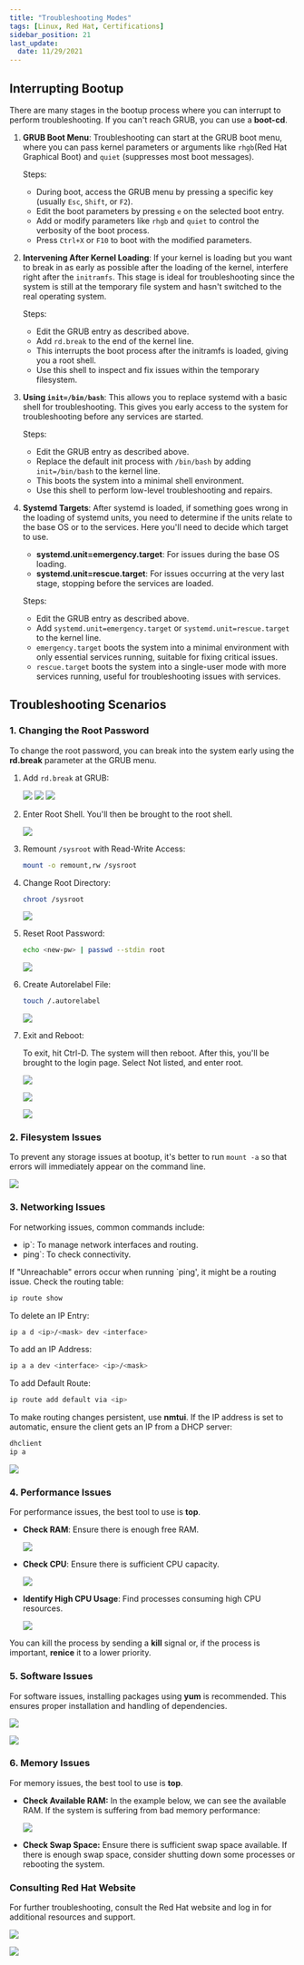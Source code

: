 ```yaml
---
title: "Troubleshooting Modes"
tags: [Linux, Red Hat, Certifications]
sidebar_position: 21
last_update:
  date: 11/29/2021
---
```


## Interrupting Bootup

There are many stages in the bootup process where you can interrupt to perform troubleshooting. If you can't reach GRUB, you can use a **boot-cd**.

1. **GRUB Boot Menu**:
   Troubleshooting can start at the GRUB boot menu, where you can pass kernel parameters or arguments like `rhgb`(Red Hat Graphical Boot) and `quiet` (suppresses most boot messages).

   Steps: 
   - During boot, access the GRUB menu by pressing a specific key (usually `Esc`, `Shift`, or `F2`).
   - Edit the boot parameters by pressing `e` on the selected boot entry.
   - Add or modify parameters like `rhgb` and `quiet` to control the verbosity of the boot process.
   - Press `Ctrl+X` or `F10` to boot with the modified parameters.

2. **Intervening After Kernel Loading**:
   If your kernel is loading but you want to break in as early as possible after the loading of the kernel, interfere right after the `initramfs`. This stage is ideal for troubleshooting since the system is still at the temporary file system and hasn't switched to the real operating system.

   Steps: 
   - Edit the GRUB entry as described above.
   - Add `rd.break` to the end of the kernel line.
   - This interrupts the boot process after the initramfs is loaded, giving you a root shell.
   - Use this shell to inspect and fix issues within the temporary filesystem.

3. **Using `init=/bin/bash`**:
   This allows you to replace systemd with a basic shell for troubleshooting. This gives you early access to the system for troubleshooting before any services are started.

   Steps: 
   - Edit the GRUB entry as described above.
   - Replace the default init process with `/bin/bash` by adding `init=/bin/bash` to the kernel line.
   - This boots the system into a minimal shell environment.
   - Use this shell to perform low-level troubleshooting and repairs.

4. **Systemd Targets**:
   After systemd is loaded, if something goes wrong in the loading of systemd units, you need to determine if the units relate to the base OS or to the services. Here you'll need to decide which target to use.

    - **systemd.unit=emergency.target**: For issues during the base OS loading.
    - **systemd.unit=rescue.target**: For issues occurring at the very last stage, stopping before the services are loaded.

   Steps: 
   - Edit the GRUB entry as described above.
   - Add `systemd.unit=emergency.target` or `systemd.unit=rescue.target` to the kernel line.
   - `emergency.target` boots the system into a minimal environment with only essential services running, suitable for fixing critical issues.
   - `rescue.target` boots the system into a single-user mode with more services running, useful for troubleshooting issues with services.
   

## Troubleshooting Scenarios 

### 1. Changing the Root Password

To change the root password, you can break into the system early using the **rd.break** parameter at the GRUB menu.


1. Add `rd.break` at GRUB:

    ![](/img/docs/sv-chgrootpw.png)
    ![](/img/docs/sv-chgrootpw-2.png)
    ![](/img/docs/sv-root-pw-1.png)

2. Enter Root Shell. You'll then be brought to the root shell.

    ![](/img/docs/sv-root-shell.png)

3. Remount `/sysroot` with Read-Write Access:

    ```bash
    mount -o remount,rw /sysroot
    ```

4. Change Root Directory:

    ```bash
    chroot /sysroot
    ```

    ![](/img/docs/sv-root-chroot.png)

5. Reset Root Password:

    ```bash
    echo <new-pw> | passwd --stdin root
    ```

    ![](/img/docs/sv-rootpw-reset.png)

6. Create Autorelabel File:

    ```bash
    touch /.autorelabel
    ```

    ![](/img/docs/sv-chroot-autorelabel.png)

7. Exit and Reboot:

    To exit, hit Ctrl-D. The system will then reboot.
    After this, you'll be brought to the login page. Select Not listed, and enter root.
    
    ![](/img/docs/sv-chroot-login-10.png)
    
    ![](/img/docs/sv-chroot-login-11.png)  
    
    ![](/img/docs/sv-chroot-login-12.png)


### 2. Filesystem Issues

To prevent any storage issues at bootup, it's better to run `mount -a` so that errors will immediately appear on the command line.

![](/img/docs/sv-tshootfs1.png)

### 3. Networking Issues

For networking issues, common commands include:
- ip`: To manage network interfaces and routing.
- ping`: To check connectivity.

If "Unreachable" errors occur when running `ping', it might be a routing issue. Check the routing table:

```bash
ip route show
```

To delete an IP Entry:

```bash
ip a d <ip>/<mask> dev <interface>
```

To add an IP Address: 

```bash
ip a a dev <interface> <ip>/<mask>
```

To add Default Route:

```bash
ip route add default via <ip>
```

To make routing changes persistent, use **nmtui**. If the IP address is set to automatic, ensure the client gets an IP from a DHCP server:

```bash
dhclient
ip a
```

![](/img/docs/sv-tshootnet-unreach.png)

### 4. Performance Issues

For performance issues, the best tool to use is **top**.

- **Check RAM**: Ensure there is enough free RAM.

  ![](/img/docs/sv-tshootperf-ram.png)

- **Check CPU**: Ensure there is sufficient CPU capacity.

  ![](/img/docs/sv-tshootperf-cpu.png)

- **Identify High CPU Usage**: Find processes consuming high CPU resources.

  ![](/img/docs/sv-tshootperf-pid.png)

You can kill the process by sending a **kill** signal or, if the process is important, **renice** it to a lower priority.

### 5. Software Issues

For software issues, installing packages using **yum** is recommended. This ensures proper installation and handling of dependencies.

![](/img/docs/sv-tshootsw.png)

![](/img/docs/sv-tshootsw-2.png)

### 6. Memory Issues

For memory issues, the best tool to use is **top**.

- **Check Available RAM:**  In the example below, we can see the available RAM. If the system is suffering from bad memory performance:

  ![](/img/docs/sv-tshootmem.png)

- **Check Swap Space:** Ensure there is sufficient swap space available. If there is enough swap space, consider shutting down some processes or rebooting the system.

### Consulting Red Hat Website

For further troubleshooting, consult the Red Hat website and log in for additional resources and support.

![](/img/docs/sv-tshoot-rhlogin.png)

![](/img/docs/sv-tshoot-rhwebsite.png)

